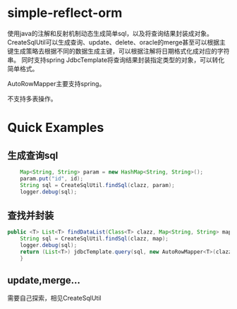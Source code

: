 simple-reflect-orm
=====
使用java的注解和反射机制动态生成简单sql，以及将查询结果封装成对象。
CreateSqlUtil可以生成查询、update、delete、oracle的merge甚至可以根据主键生成策略去根据不同的数据生成主键，可以根据注解将日期格式化成对应的字符串。
同时支持spring JdbcTemplate将查询结果封装指定类型的对象，可以转化简单格式。

AutoRowMapper主要支持spring。

不支持多表操作。



Quick Examples
===

生成查询sql
---
```java
    Map<String, String> param = new HashMap<String, String>();
    param.put("id", id);
    String sql = CreateSqlUtil.findSql(clazz, param);
    logger.debug(sql);
```

查找并封装
---
```java
public <T> List<T> findDataList(Class<T> clazz, Map<String, String> map) {
    String sql = CreateSqlUtil.findSql(clazz, map);
    logger.debug(sql);
    return (List<T>) jdbcTemplate.query(sql, new AutoRowMapper<T>(clazz));
    }
```
update,merge...
----
需要自己探索，相见CreateSqlUtil
